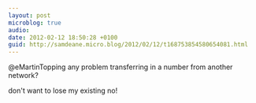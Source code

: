 ```yaml
---
layout: post
microblog: true
audio: 
date: 2012-02-12 18:50:28 +0100
guid: http://samdeane.micro.blog/2012/02/12/t168753854580654081.html
---
```

@eMartinTopping any problem transferring in a number from another network?

don't want to lose my existing no!
